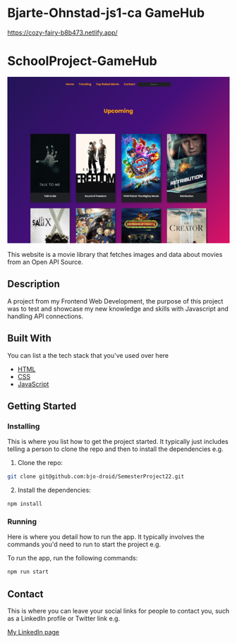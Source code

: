 # Bjarte-Ohnstad-js1-ca GameHub

https://cozy-fairy-b8b473.netlify.app/

# SchoolProject-GameHub

![image](https://github.com/bjo-droid/Portfolio/blob/main/img/nor_ca_1.png)

This website is a movie library that fetches images and data about movies from an Open API Source. 

## Description

A project from my Frontend Web Development, the purpose of this project was to test and showcase my new knowledge and skills with Javascript and handling API connections.  

## Built With

You can list a the tech stack that you've used over here

- [HTML](https://en.wikipedia.org/wiki/HTML)
- [CSS](https://en.wikipedia.org/wiki/CSS)
- [JavaScript](https://en.wikipedia.org/wiki/JavaScript)
  
## Getting Started

### Installing

This is where you list how to get the project started. It typically just includes telling a person to clone the repo and then to install the dependencies e.g.

1. Clone the repo:

```bash
git clone git@github.com:bjo-droid/SemesterProject22.git
```

2. Install the dependencies:

```
npm install
```

### Running

Here is where you detail how to run the app. It typically involves the commands you'd need to run to start the project e.g.

To run the app, run the following commands:

```bash
npm run start
```

## Contact

This is where you can leave your social links for people to contact you, such as a LinkedIn profile or Twitter link e.g.

[My LinkedIn page](https://www.linkedin.com/in/bjartejohnstad/)





